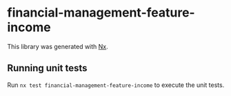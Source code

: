 # financial-management-feature-income

This library was generated with [Nx](https://nx.dev).

## Running unit tests

Run `nx test financial-management-feature-income` to execute the unit tests.
